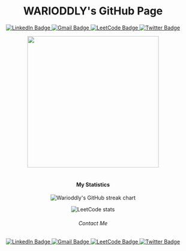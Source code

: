 

<div id="header" align="center">
  <h1>WARIODDLY's GitHub Page</h1>
  
  <p>
    <a href="https://www.linkedin.com/in/warioddly/" target="_new">
      <img src="https://img.shields.io/badge/Linkedin-blue?logo=Linkedin&amp;style=flat&amp;logoColor=white" alt="LinkedIn Badge"/>
    </a>
    <a href="mailto: warioddly@gmail.com" target="_new">
      <img src="https://img.shields.io/badge/-Gmail-red?logo=Gmail&amp;style=flat&amp;logoColor=white" alt="Gmail Badge">
    </a>
    <a href="https://leetcode.com/warioddly/" target="_new">
      <img src="https://img.shields.io/badge/LeetCode-yellow?logo=Leetcode&amp;style=flat&amp;logoColor=white" alt="LeetCode Badge">
    </a>
    <a href="https://twitter.com/IBekeev" target="_new">
      <img src="https://img.shields.io/badge/twitter-blue?logo=twitter&amp;style=flat&amp;logoColor=white" alt="Twitter Badge"/>
    </a>
  </p>
  
  <img src="https://media.giphy.com/media/bJ4TVNYNUympPgcpem/giphy.gif" width="350"/>
</div>


<br />


<div id="statistics" align="center">
  
  <div id="statistics_header" align="center">
    <h4 align="center">My Statistics</h4>
  </div>
  
  <p><img src="https://github-readme-streak-stats.herokuapp.com/?user=warioddly&amp;theme=dark" alt="Warioddly's GitHub streak chart"></p>
  <p><img src="https://leetcode.card.workers.dev/?username=warioddly&amp;theme=dark" alt="LeetCode stats"></p>
  
</div>


<div id="badges" align="center">
  
  <div id="badge_header" align="center">
    <h6 align="center">Contact Me</h6>
  </div>
  
   <a href="https://www.linkedin.com/in/warioddly/" target="_new">
      <img src="https://img.shields.io/badge/Linkedin-WARIODDLY-blue?logo=Linkedin" alt="LinkedIn Badge"/>
  </a>
  <a href="mailto: warioddly@gmail.com" target="_new">
    <img src="https://img.shields.io/badge/Gmail-WARIODDLY-red?logo=Gmail" alt="Gmail Badge"/>
  </a>
  <a href="https://leetcode.com/warioddly/" target="_new">
    <img src="https://img.shields.io/badge/LeetCode-WARIODDLY-yellow?logo=Leetcode" alt="LeetCode Badge">
  </a>
  <a href="https://twitter.com/IBekeev" target="_new">
    <img src="https://img.shields.io/badge/twitter-WARIODDLY-blue?logo=twitter" alt="Twitter Badge"/>
  </a>
  
</div>

<br />

